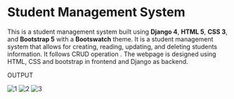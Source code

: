 # Student Management System

This is a student management system built using **Django 4**, **HTML 5**, **CSS 3**, and **Bootstrap 5** with a **Bootswatch** theme.
It is a student management system that allows for creating, reading, updating, and deleting students information.
It follows CRUD operation . The webpage is designed using HTML, CSS and bootstrap in frontend and Django as backend.

OUTPUT




![1](https://github.com/vidhijaiswal-2702/Student_Management_System/assets/110765626/70f60513-71ea-4950-985f-929f2c8a5836)
![2](https://github.com/vidhijaiswal-2702/Student_Management_System/assets/110765626/6f14c226-1ec6-4237-a8c1-2d720707c70c)
![3](https://github.com/vidhijaiswal-2702/Student_Management_System/assets/110765626/d30bc5d7-b732-40dc-9262-437a2a9af1db)
